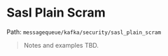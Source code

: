 # Sasl Plain Scram

Path: `messagequeue/kafka/security/sasl_plain_scram`

> Notes and examples TBD.
